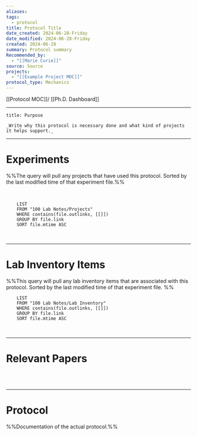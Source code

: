 ```yaml
---
aliases: 
tags:
  - protocol
title: Protocol Title
date_created: 2024-06-28-Friday
date_modified: 2024-06-28-Friday
created: 2024-06-28
summary: Protocol summary
Recommended_by:
  - "[[Marie Curie]]"
source: Source
projects:
  - "[[Example Project MOC]]"
protocol_type: Mechanics
---
```


[[Protocol MOC]]/ [[Ph.D. Dashboard]] 

---


```ad-abstract
title: Purpose

_Write why this protocol is necessary done and what kind of projects it helps support._ 

```

---

# Experiments  
%%The query will pull any projects that have used this protocol. Sorted by the last modified time of that experiment file.%% 

<br> 

```dataview
	LIST 
	FROM "100 Lab Notes/Projects" 
	WHERE contains(file.outlinks, [[]])
	GROUP BY file.link
	SORT file.mtime ASC
```

<br> 

---

# Lab Inventory Items
%%This query will pull any lab inventory items that are associated with this protocol. Sorted by the last modified time of that experiment file. %%
<br> 

```dataview
	LIST 
	FROM "100 Lab Notes/Lab Inventory" 
	WHERE contains(file.outlinks, [[]])
	GROUP BY file.link
	SORT file.mtime ASC
```

<br> 

---

# Relevant Papers 

<br> 


<br> 

---

# Protocol
%%Documentation of the actual protocol.%%

